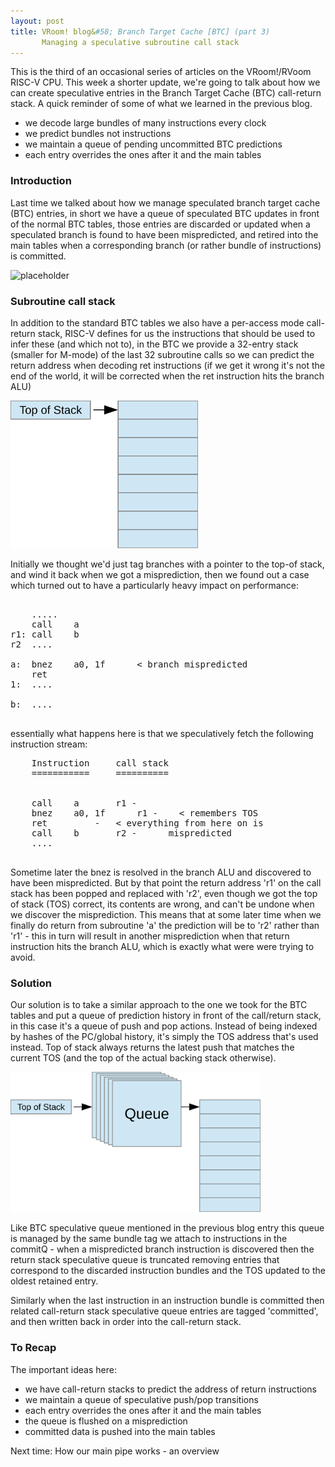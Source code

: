 ```yaml
---
layout: post
title: VRoom! blog&#58; Branch Target Cache [BTC] (part 3)
       Managing a speculative subroutine call stack
---
```


This is the third of an occasional series of articles on the VRoom!/RVoom RISC-V 
CPU. This week a shorter update, we're going to talk about how we can create speculative entries 
in the Branch Target Cache (BTC) call-return stack. A quick reminder of some of what we learned in the previous blog.

* we decode large bundles of many instructions every clock
* we predict bundles not instructions
* we maintain a queue of pending uncommitted BTC predictions
* each entry overrides the ones after it and the main tables

### Introduction

Last time we talked about how we manage speculated branch target cache (BTC) entries, in short
we have a queue of speculated BTC updates in front of the normal BTC tables, those entries are
discarded or updated when a speculated branch is found to have been mispredicted, and retired into the
main tables when a corresponding branch (or rather bundle of instructions) is committed.

![placeholder](/public/images/btc-queue.svg "Branch Target Cache example")

### Subroutine call stack

In addition to the standard BTC tables we also have a per-access mode call-return stack,
RISC-V defines for us the instructions that should be used to infer these (and which not to),
in the BTC we provide a 32-entry stack (smaller for M-mode) of the last 32 subroutine calls
so we can predict the return address when decoding ret instructions (if we get it wrong it's
not the end of the world, it will be corrected when the ret instruction hits the branch ALU)

<img src="public/images/stack.svg" width="300">

Initially we thought we'd just tag branches with a pointer to the top-of stack, and wind it back when we got
a misprediction, then we found out a case which turned out to have a particularly heavy impact on performance:

<pre>

	.....
	call	a
r1:	call	b
r2	....

a:	bnez	a0, 1f		< branch mispredicted
	ret
1:	....

b:	....

</pre>

essentially what happens here is that we speculatively fetch the following instruction stream:

<pre>
	Instruction		call stack
	===========		==========
				

	call	a		r1 -
	bnez 	a0, 1f		r1 -	< remembers TOS
	ret			-	< everything from here on is 
	call	b		r2 -	  mispredicted
	....				

</pre>

Sometime later the bnez is resolved in the branch ALU and discovered to have been mispredicted. But by that point
the return address 'r1' on the call stack has been popped and replaced with 'r2', even though we got the top of stack (TOS)
correct, its contents are wrong, and can't be undone when we discover the misprediction.
This means that at some later time when we finally do return from subroutine 'a'
the prediction will be to 'r2' rather than 'r1' - this in turn will result in another misprediction when that return
instruction hits the branch ALU, which is exactly what were were trying to avoid.

### Solution

Our solution is to take a similar approach to the one we took for the BTC tables and put a queue of prediction
history in front of the call/return stack, in this case it's a queue of push and pop 
actions. Instead of being indexed by hashes of the PC/global history, it's simply the TOS address that's used instead.
Top of stack always returns the latest push that matches the current TOS (and the top of the actual backing stack otherwise).

<img src="public/images/stack-queue.svg" width="400">

Like BTC speculative queue mentioned in the previous blog entry this queue is managed by the same bundle tag we
attach to instructions in the commitQ - when a mispredicted branch instruction is discovered then the
return stack speculative queue is truncated removing entries that correspond to the discarded instruction bundles
and the TOS updated to the oldest retained entry.

Similarly when the last instruction in an instruction bundle is committed then related  call-return stack
speculative queue entries are
tagged 'committed', and then written back in order into the call-return stack.


### To Recap
The important ideas here:

* we have call-return stacks to predict the address of return instructions
* we maintain a queue of speculative push/pop transitions
* each entry overrides the ones after it and the main tables
* the queue is flushed on a misprediction
* committed data is pushed into the main tables

Next time: How our main pipe works - an overview
